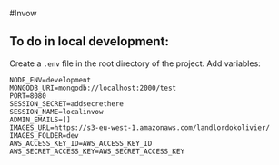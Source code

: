 #Invow

## To do in local development:

Create a `.env` file in the root directory of the project. Add
variables:

```
NODE_ENV=development
MONGODB_URI=mongodb://localhost:2000/test
PORT=8080
SESSION_SECRET=addsecrethere
SESSION_NAME=localinvow
ADMIN_EMAILS=[]
IMAGES_URL=https://s3-eu-west-1.amazonaws.com/landlordokolivier/
IMAGES_FOLDER=dev
AWS_ACCESS_KEY_ID=AWS_ACCESS_KEY_ID
AWS_SECRET_ACCESS_KEY=AWS_SECRET_ACCESS_KEY
```

